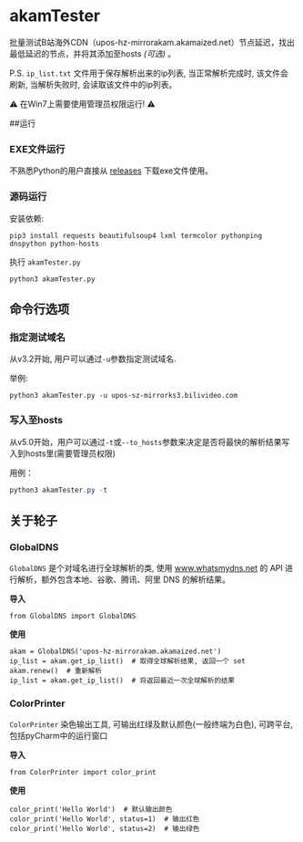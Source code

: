 # akamTester
批量测试B站海外CDN（upos-hz-mirrorakam.akamaized.net）节点延迟，找出最低延迟的节点，并将其添加至hosts *(可选)* 。



P.S.  ```ip_list.txt``` 文件用于保存解析出来的ip列表, 当正常解析完成时, 该文件会刷新, 当解析失败时, 会读取该文件中的ip列表。

:warning: 在Win7上需要使用管理员权限运行! :warning:

##运行

### EXE文件运行
不熟悉Python的用户直接从 [releases](https://github.com/miyouzi/akamTester/releases/latest) 下载exe文件使用。

### 源码运行

安装依赖:
```
pip3 install requests beautifulsoup4 lxml termcolor pythonping dnspython python-hosts
```

执行 ```akamTester.py```
```
python3 akamTester.py
```
## 命令行选项
### 指定测试域名

从v3.2开始, 用户可以通过```-u```参数指定测试域名.

举例:
```
python3 akamTester.py -u upos-sz-mirrorks3.bilivideo.com
```
### 写入至hosts

从v5.0开始，用户可以通过```-t```或```--to_hosts```参数来决定是否将最快的解析结果写入到hosts里(需要管理员权限)

用例：

```powershell
python3 akamTester.py -t
```




## 关于轮子

### GlobalDNS
```GlobalDNS``` 是个对域名进行全球解析的类, 使用 www.whatsmydns.net 的 API 进行解析，额外包含本地、谷歌、腾讯、阿里 DNS 的解析结果。

**导入**
```
from GlobalDNS import GlobalDNS
```

**使用**
```
akam = GlobalDNS('upos-hz-mirrorakam.akamaized.net')
ip_list = akam.get_ip_list()  # 取得全球解析结果, 返回一个 set
akam.renew()  # 重新解析
ip_list = akam.get_ip_list()  # 将返回最近一次全球解析的结果
```

### ColorPrinter
```ColorPrinter``` 染色输出工具, 可输出红绿及默认颜色(一般终端为白色), 可跨平台, 包括pyCharm中的运行窗口

**导入**

```
from ColorPrinter import color_print
```

**使用**
```
color_print('Hello World')  # 默认输出颜色
color_print('Hello World', status=1)  # 输出红色
color_print('Hello World', status=2)  # 输出绿色
```
